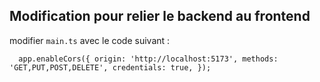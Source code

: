 ## Modification pour relier le backend au frontend

modifier `main.ts` avec le code suivant : 

``  app.enableCors({
    origin: 'http://localhost:5173',
    methods: 'GET,PUT,POST,DELETE',
    credentials: true,
  });``